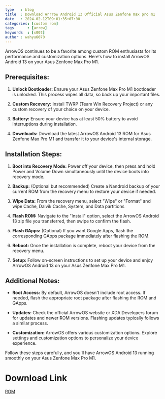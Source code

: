 ```yaml
---
type   : blog
title  : Download Arrrow Android 13 Official Asus Zenfone max pro m1
date   : 2024-02-12T09:01:35+07:00
categories: [custom rom]
tags      : [arrow]
keywords  : [x00t]
author : wahyu6070
---
```



ArrowOS continues to be a favorite among custom ROM enthusiasts for its performance and customization options. Here's how to install ArrowOS Android 13 on your Asus Zenfone Max Pro M1.

## Prerequisites:

1. **Unlock Bootloader:** Ensure your Asus Zenfone Max Pro M1 bootloader is unlocked. This process wipes all data, so back up your important files.

2. **Custom Recovery:** Install TWRP (Team Win Recovery Project) or any custom recovery of your choice on your device.

3. **Battery:** Ensure your device has at least 50% battery to avoid interruptions during installation.

4. **Downloads:** Download the latest ArrowOS Android 13 ROM for Asus Zenfone Max Pro M1 and transfer it to your device's internal storage.

## Installation Steps:

1. **Boot into Recovery Mode:** Power off your device, then press and hold Power and Volume Down simultaneously until the device boots into recovery mode.

2. **Backup:** (Optional but recommended) Create a Nandroid backup of your current ROM from the recovery menu to restore your device if needed.

3. **Wipe Data:** From the recovery menu, select "Wipe" or "Format" and wipe Cache, Dalvik Cache, System, and Data partitions.

4. **Flash ROM:** Navigate to the "Install" option, select the ArrowOS Android 13 zip file you transferred, then swipe to confirm the flash.

5. **Flash GApps:** (Optional) If you want Google Apps, flash the corresponding GApps package immediately after flashing the ROM.

6. **Reboot:** Once the installation is complete, reboot your device from the recovery menu.

7. **Setup:** Follow on-screen instructions to set up your device and enjoy ArrowOS Android 13 on your Asus Zenfone Max Pro M1.

## Additional Notes:

- **Root Access:** By default, ArrowOS doesn't include root access. If needed, flash the appropriate root package after flashing the ROM and GApps.

- **Updates:** Check the official ArrowOS website or XDA Developers forum for updates and newer ROM versions. Flashing updates typically follows a similar process.

- **Customization:** ArrowOS offers various customization options. Explore settings and customization options to personalize your device experience.

Follow these steps carefully, and you'll have ArrowOS Android 13 running smoothly on your Asus Zenfone Max Pro M1.

# Download Link
[ROM](https://arrowos.net/download)


